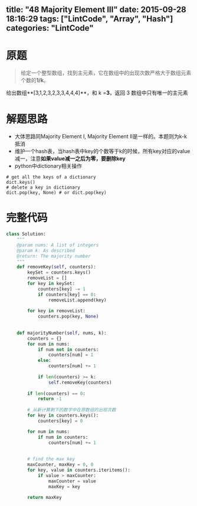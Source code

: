 title: "48 Majority Element III"
date: 2015-09-28 18:16:29
tags: ["LintCode", "Array", "Hash"]
categories: "LintCode"
---

# 原题
>给定一个整型数组，找到主元素，它在数组中的出现次数严格大于数组元素个数的**1/k**。

给出数组**[3,1,2,3,2,3,3,4,4,4]**，和 k =**3**，返回 3
数组中只有唯一的主元素

# 解题思路
* 大体思路同Majority Element I, Majority Element II是一样的。本题则为k-k抵消
* 维护一个hash表，当hash表中key的个数等于k的时候，所有key对应的value减一，注意**如果value减一之后为零，要删除key**
* python中dictionary相关操作
```
# get all the keys of a dictionary
dict.keys()
# delete a key in dictionary
dict.pop(key, None) # or dict.pop(key)
```

# 完整代码
```python
class Solution:
    """
    @param nums: A list of integers
    @param k: As described
    @return: The majority number
    """
    def removeKey(self, counters):
        keySet = counters.keys()
        removeList = []
        for key in keySet:
            counters[key] -= 1
            if counters[key] == 0:
                removeList.append(key)
            
        for key in removeList:
            counters.pop(key, None)
        
    
    def majorityNumber(self, nums, k):
        counters = {}
        for num in nums:
            if num not in counters:
                counters[num] = 1
            else:
                counters[num] += 1
                
            if len(counters) >= k:
                self.removeKey(counters)
      
        if len(counters) == 0:
            return -1
        
        # 从新计算剩下的数字中在原数组的出现次数
        for key in counters.keys():
            counters[key] = 0

        for num in nums:
            if num in counters:
                counters[num] += 1
            
        
        # find the max key
        maxCounter, maxKey = 0, 0
        for key, value in counters.iteritems():
            if value > maxCounter:
                maxCounter = value
                maxKey = key
        
        return maxKey
```
